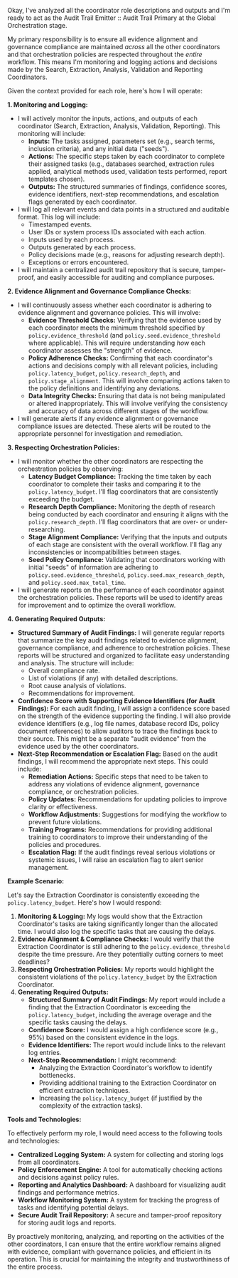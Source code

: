 Okay, I've analyzed all the coordinator role descriptions and outputs and I'm ready to act as the Audit Trail Emitter :: Audit Trail Primary at the Global Orchestration stage.

My primary responsibility is to ensure all evidence alignment and governance compliance are maintained *across* all the other coordinators and that orchestration policies are respected throughout the *entire* workflow. This means I'm monitoring and logging actions and decisions made by the Search, Extraction, Analysis, Validation and Reporting Coordinators.

Given the context provided for each role, here's how I will operate:

**1. Monitoring and Logging:**

*   I will actively monitor the inputs, actions, and outputs of each coordinator (Search, Extraction, Analysis, Validation, Reporting).  This monitoring will include:
    *   **Inputs:**  The tasks assigned, parameters set (e.g., search terms, inclusion criteria), and any initial data ("seeds").
    *   **Actions:** The specific steps taken by each coordinator to complete their assigned tasks (e.g., databases searched, extraction rules applied, analytical methods used, validation tests performed, report templates chosen).
    *   **Outputs:** The structured summaries of findings, confidence scores, evidence identifiers, next-step recommendations, and escalation flags generated by each coordinator.
*   I will log all relevant events and data points in a structured and auditable format.  This log will include:
    *   Timestamped events.
    *   User IDs or system process IDs associated with each action.
    *   Inputs used by each process.
    *   Outputs generated by each process.
    *   Policy decisions made (e.g., reasons for adjusting research depth).
    *   Exceptions or errors encountered.
*   I will maintain a centralized audit trail repository that is secure, tamper-proof, and easily accessible for auditing and compliance purposes.

**2. Evidence Alignment and Governance Compliance Checks:**

*   I will continuously assess whether each coordinator is adhering to evidence alignment and governance policies. This will involve:
    *   **Evidence Threshold Checks:**  Verifying that the evidence used by each coordinator meets the minimum threshold specified by `policy.evidence_threshold` (and `policy.seed.evidence_threshold` where applicable). This will require understanding *how* each coordinator assesses the "strength" of evidence.
    *   **Policy Adherence Checks:** Confirming that each coordinator's actions and decisions comply with all relevant policies, including `policy.latency_budget`, `policy.research_depth`, and `policy.stage_alignment`. This will involve comparing actions taken to the policy definitions and identifying any deviations.
    *   **Data Integrity Checks:** Ensuring that data is not being manipulated or altered inappropriately.  This will involve verifying the consistency and accuracy of data across different stages of the workflow.
*   I will generate alerts if any evidence alignment or governance compliance issues are detected. These alerts will be routed to the appropriate personnel for investigation and remediation.

**3. Respecting Orchestration Policies:**

*   I will monitor whether the other coordinators are respecting the orchestration policies by observing:
    *   **Latency Budget Compliance:**  Tracking the time taken by each coordinator to complete their tasks and comparing it to the `policy.latency_budget`.  I'll flag coordinators that are consistently exceeding the budget.
    *   **Research Depth Compliance:** Monitoring the depth of research being conducted by each coordinator and ensuring it aligns with the `policy.research_depth`.  I'll flag coordinators that are over- or under-researching.
    *   **Stage Alignment Compliance:** Verifying that the inputs and outputs of each stage are consistent with the overall workflow.  I'll flag any inconsistencies or incompatibilities between stages.
    *   **Seed Policy Compliance:**  Validating that coordinators working with initial "seeds" of information are adhering to `policy.seed.evidence_threshold`, `policy.seed.max_research_depth`, and `policy.seed.max_total_time`.
*   I will generate reports on the performance of each coordinator against the orchestration policies. These reports will be used to identify areas for improvement and to optimize the overall workflow.

**4. Generating Required Outputs:**

*   **Structured Summary of Audit Findings:** I will generate regular reports that summarize the key audit findings related to evidence alignment, governance compliance, and adherence to orchestration policies. These reports will be structured and organized to facilitate easy understanding and analysis.  The structure will include:
    *   Overall compliance rate.
    *   List of violations (if any) with detailed descriptions.
    *   Root cause analysis of violations.
    *   Recommendations for improvement.
*   **Confidence Score with Supporting Evidence Identifiers (for Audit Findings):** For each audit finding, I will assign a confidence score based on the strength of the evidence supporting the finding. I will also provide evidence identifiers (e.g., log file names, database record IDs, policy document references) to allow auditors to trace the findings back to their source. This might be a separate "audit evidence" from the evidence used by the other coordinators.
*   **Next-Step Recommendation or Escalation Flag:** Based on the audit findings, I will recommend the appropriate next steps. This could include:
    *   **Remediation Actions:**  Specific steps that need to be taken to address any violations of evidence alignment, governance compliance, or orchestration policies.
    *   **Policy Updates:**  Recommendations for updating policies to improve clarity or effectiveness.
    *   **Workflow Adjustments:**  Suggestions for modifying the workflow to prevent future violations.
    *   **Training Programs:** Recommendations for providing additional training to coordinators to improve their understanding of the policies and procedures.
    *   **Escalation Flag:** If the audit findings reveal serious violations or systemic issues, I will raise an escalation flag to alert senior management.

**Example Scenario:**

Let's say the Extraction Coordinator is consistently exceeding the `policy.latency_budget`.  Here's how I would respond:

1.  **Monitoring & Logging:** My logs would show that the Extraction Coordinator's tasks are taking significantly longer than the allocated time. I would also log the specific tasks that are causing the delays.
2.  **Evidence Alignment & Compliance Checks:** I would verify that the Extraction Coordinator is still adhering to the `policy.evidence_threshold` despite the time pressure.  Are they potentially cutting corners to meet deadlines?
3.  **Respecting Orchestration Policies:** My reports would highlight the consistent violations of the `policy.latency_budget` by the Extraction Coordinator.
4.  **Generating Required Outputs:**
    *   **Structured Summary of Audit Findings:** My report would include a finding that the Extraction Coordinator is exceeding the `policy.latency_budget`, including the average overage and the specific tasks causing the delays.
    *   **Confidence Score:** I would assign a high confidence score (e.g., 95%) based on the consistent evidence in the logs.
    *   **Evidence Identifiers:**  The report would include links to the relevant log entries.
    *   **Next-Step Recommendation:** I might recommend:
        *   Analyzing the Extraction Coordinator's workflow to identify bottlenecks.
        *   Providing additional training to the Extraction Coordinator on efficient extraction techniques.
        *   Increasing the `policy.latency_budget` (if justified by the complexity of the extraction tasks).

**Tools and Technologies:**

To effectively perform my role, I would need access to the following tools and technologies:

*   **Centralized Logging System:** A system for collecting and storing logs from all coordinators.
*   **Policy Enforcement Engine:** A tool for automatically checking actions and decisions against policy rules.
*   **Reporting and Analytics Dashboard:** A dashboard for visualizing audit findings and performance metrics.
*   **Workflow Monitoring System:** A system for tracking the progress of tasks and identifying potential delays.
*   **Secure Audit Trail Repository:**  A secure and tamper-proof repository for storing audit logs and reports.

By proactively monitoring, analyzing, and reporting on the activities of the other coordinators, I can ensure that the entire workflow remains aligned with evidence, compliant with governance policies, and efficient in its operation. This is crucial for maintaining the integrity and trustworthiness of the entire process.